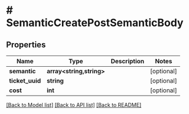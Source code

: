 # # SemanticCreatePostSemanticBody

## Properties

Name | Type | Description | Notes
------------ | ------------- | ------------- | -------------
**semantic** | **array<string,string>** |  | [optional]
**ticket_uuid** | **string** |  | [optional]
**cost** | **int** |  | [optional]

[[Back to Model list]](../../README.md#models) [[Back to API list]](../../README.md#endpoints) [[Back to README]](../../README.md)
